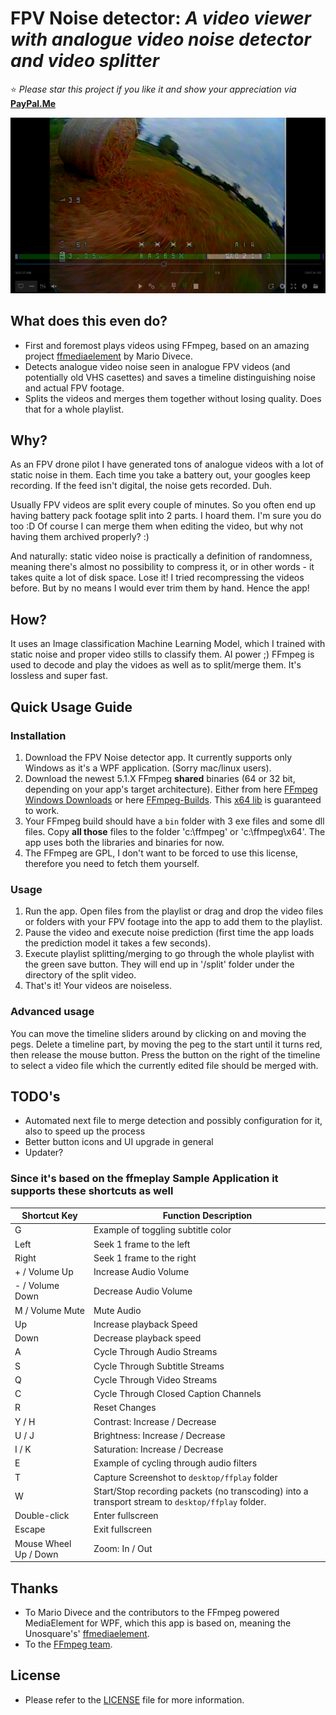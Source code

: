 # FPV Noise detector: *A video viewer with analogue video noise detector and video splitter*

:star: *Please star this project if you like it and show your appreciation via*
**[PayPal.Me](https://www.paypal.me/mkorzunowicz/10eur)**

![fpvnoisedetector](https://github.com/mkorzunowicz/fpvnoisedetector/raw/master/Support/fpvnoisedetector.png)

## What does this even do?

* First and foremost plays videos using FFmpeg, based on an amazing project [ffmediaelement](https://github.com/unosquare/ffmediaelement) by Mario Divece.
* Detects analogue video noise seen in analogue FPV videos (and potentially old VHS casettes) and saves a timeline distinguishing noise and actual FPV footage.
* Splits the videos and merges them together without losing quality. Does that for a whole playlist.

## Why?

As an FPV drone pilot I have generated tons of analogue videos with a lot of static noise in them. Each time you take a battery out, your googles keep recording. If the feed isn't digital, the noise gets recorded. Duh.

Usually FPV videos are split every couple of minutes. So you often end up having battery pack footage split into 2 parts. I hoard them. I'm sure you do too :D Of course I can merge them when editing the video, but why not having them archived properly? :)

And naturally: static video noise is practically a definition of randomness, meaning there's almost no possibility to compress it, or in other words - it takes quite a lot of disk space. Lose it! I tried recompressing the videos before. But by no means I would ever trim them by hand. Hence the app!

## How?

It uses an Image classification Machine Learning Model, which I trained with static noise and proper video stills to classify them. AI power ;)
FFmpeg is used to decode and play the vidoes as well as to split/merge them. It's lossless and super fast.

## Quick Usage Guide

### Installation

1. Download the FPV Noise detector app. It currently supports only Windows as it's a WPF application. (Sorry mac/linux users).
2. Download the newest 5.1.X FFmpeg **shared** binaries (64 or 32 bit, depending on your app's target architecture). Either from here [FFmpeg Windows Downloads](https://ffmpeg.org/download.html) or here [FFmpeg-Builds](https://github.com/BtbN/FFmpeg-Builds/releases). This [x64 lib](https://github.com/BtbN/FFmpeg-Builds/releases/download/autobuild-2023-02-12-12-35/ffmpeg-n5.1.2-12-g7268323193-win64-gpl-shared-5.1.zip) is guaranteed to work.
3. Your FFmpeg build should have a `bin` folder with 3 exe files and some dll files. Copy **all those** files to the folder 'c:\ffmpeg' or 'c:\ffmpeg\x64'. The app uses both the libraries and binaries for now.
4. The FFmpeg are GPL, I don't want to be forced to use this license, therefore you need to fetch them yourself.

### Usage

1. Run the app. Open files from the playlist or drag and drop the video files or folders with your FPV footage into the app to add them to the playlist.
2. Pause the video and execute noise prediction (first time the app loads the prediction model it takes a few seconds).
3. Execute playlist splitting/merging to go through the whole playlist with the green save button. They will end up in '/split' folder under the directory of the split video.
4. That's it! Your videos are noiseless.

### Advanced usage

You can move the timeline sliders around by clicking on and moving the pegs.
Delete a timeline part, by moving the peg to the start until it turns red, then release the mouse button.
Press the button on the right of the timeline to select a video file which the currently edited file should be merged with.

## TODO's

* Automated next file to merge detection and possibly configuration for it, also to speed up the process
* Better button icons and UI upgrade in general
* Updater?

### Since it's based on the ffmeplay Sample Application it supports these shortcuts as well

| Shortcut Key | Function Description |
| --- | --- |
| G | Example of toggling subtitle color |
| Left | Seek 1 frame to the left |
| Right | Seek 1 frame to the right |
| + / Volume Up | Increase Audio Volume |
| - / Volume Down | Decrease Audio Volume |
| M / Volume Mute | Mute Audio |
| Up | Increase playback Speed |
| Down | Decrease playback speed |
| A | Cycle Through Audio Streams |
| S | Cycle Through Subtitle Streams |
| Q | Cycle Through Video Streams |
| C | Cycle Through Closed Caption Channels |
| R | Reset Changes |
| Y / H | Contrast: Increase / Decrease |
| U / J | Brightness: Increase / Decrease |
| I / K | Saturation: Increase / Decrease |
| E | Example of cycling through audio filters |
| T | Capture Screenshot to `desktop/ffplay` folder |
| W | Start/Stop recording packets (no transcoding) into a transport stream to `desktop/ffplay` folder. |
| Double-click | Enter fullscreen |
| Escape | Exit fullscreen |
| Mouse Wheel Up / Down | Zoom: In / Out |

## Thanks

* To Mario Divece and the contributors to the FFmpeg powered MediaElement for WPF, which this app is based on, meaning the Unosquare's' [ffmediaelement](https://github.com/unosquare/ffmediaelement).
* To the <a href="http://ffmpeg.org/">FFmpeg team</a>.

## License

* Please refer to the <a href="https://github.com/unosquare/ffmediaelement/blob/master/LICENSE">LICENSE</a> file for more information.
